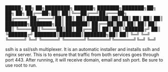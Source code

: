  █████╗ ██╗   ██╗████████╗ ██████╗     ███████╗███████╗██╗     ██╗  ██╗
██╔══██╗██║   ██║╚══██╔══╝██╔═══██╗    ██╔════╝██╔════╝██║     ██║  ██║
███████║██║   ██║   ██║   ██║   ██║    ███████╗███████╗██║     ███████║
██╔══██║██║   ██║   ██║   ██║   ██║    ╚════██║╚════██║██║     ██╔══██║
██║  ██║╚██████╔╝   ██║   ╚██████╔╝    ███████║███████║███████╗██║  ██║
╚═╝  ╚═╝ ╚═════╝    ╚═╝    ╚═════╝     ╚══════╝╚══════╝╚══════╝╚═╝  ╚═╝
                                                                       
sslh is a ssl/ssh multiplexer.
It is an automatic installer and installs sslh and nginx server.
This is to ensure that traffic from both services goes through port 443.
After running, it will receive domain, email and ssh port.
Be sure to use root to run.
